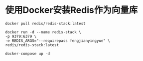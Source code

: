 # 使用Docker安装Redis作为向量库

```
docker pull redis/redis-stack:latest
```

```
docker run -d --name redis-stack \
-p 9379:6379 \
-e REDIS_ARGS="--requirepass fengjianyingyue" \
redis/redis-stack:latest
```

```
docker-compose up -d
```